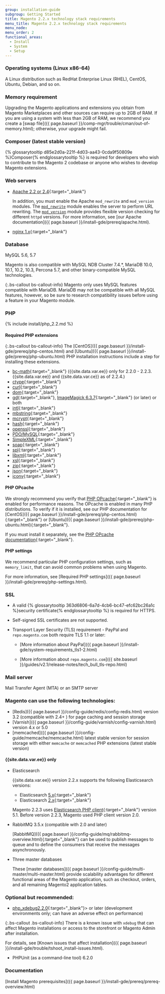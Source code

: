 ```yaml
---
group: installation-guide
subgroup: Getting Started
title: Magento 2.2.x technology stack requirements
menu_title: Magento 2.2.x technology stack requirements
menu_node:
menu_order: 2
functional_areas:
  - Install
  - System
  - Setup
---
```


### Operating systems (Linux x86-64)

A Linux distribution such as RedHat Enterprise Linux (RHEL), CentOS, Ubuntu, Debian, and so on.

### Memory requirement

Upgrading the Magento applications and extensions you obtain from Magento Marketplaces and other sources can require up to 2GB of RAM. If you are using a system with less than 2GB of RAM, we recommend you create a [swap file]({{ page.baseurl }}/comp-mgr/trouble/cman/out-of-memory.html); otherwise, your upgrade might fail.

### Composer (latest stable version)
{% glossarytooltip d85e2d0a-221f-4d03-aa43-0cda9f50809e %}Composer{% endglossarytooltip %} is required for developers who wish to contribute to the Magento 2 codebase or anyone who wishes to develop Magento extensions.

### Web servers

*	[Apache 2.2 or 2.4](http://httpd.apache.org/download.cgi){:target="_blank"}

	In addition, you must enable the Apache `mod_rewrite` and `mod_version` modules. The [`mod_rewrite`](https://httpd.apache.org/docs/2.4/mod/mod_rewrite.html) module enables the server to perform URL rewriting. The [`mod_version`](https://httpd.apache.org/docs/2.4/mod/mod_version.html) module provides flexible version checking for different `httpd` versions. For more information, see [our Apache documentation]({{ page.baseurl }}/install-gde/prereq/apache.html).

*	[nginx 1.x](https://nginx.org/en/download.html){:target="_blank"}

### Database

MySQL 5.6, 5.7

Magento is also compatible with MySQL NDB Cluster 7.4.&#42;, MariaDB 10.0, 10.1, 10.2, 10.3, Percona 5.7, and other binary-compatible MySQL technologies.

{:.bs-callout bs-callout-info}
Magento only uses MySQL features compatible with MariaDB. MariaDB may not be compatible with all MySQL features, however, so be sure to research compatibility issues before using a feature in your Magento module.

### PHP

{% include install/php_2.2.md %}

#### Required PHP extensions

{:.bs-callout bs-callout-info}
The [CentOS]({{ page.baseurl }}/install-gde/prereq/php-centos.html) and [Ubuntu]({{ page.baseurl }}/install-gde/prereq/php-ubuntu.html) PHP installation instructions include a step for installing these extensions.

*	[bc-math](http://php.net/manual/en/book.bc.php){:target="_blank"} ({{site.data.var.ee}} only for 2.2.0 - 2.2.3. {{site.data.var.ee}} and {{site.data.var.ce}} as of 2.2.4.)
*   [ctype](http://php.net/manual/en/book.ctype.php){:target="_blank"}
*   [curl](http://php.net/manual/en/book.curl.php){:target="_blank"}
*   [dom](http://php.net/manual/en/book.dom.php){:target="_blank"}
*   [gd](http://php.net/manual/en/book.image.php){:target="_blank"}, [ImageMagick 6.3.7](http://php.net/manual/en/book.imagick.php){:target="_blank"} (or later) or both
*   [intl](http://php.net/manual/en/book.intl.php){:target="_blank"}
*   [mbstring](http://php.net/manual/en/book.mbstring.php){:target="_blank"}
*   [mcrypt](http://php.net/manual/en/book.mcrypt.php){:target="_blank"}
*   [hash](http://php.net/manual/en/book.hash.php){:target="_blank"}
*   [openssl](http://php.net/manual/en/book.openssl.php){:target="_blank"}
*   [PDO/MySQL](http://php.net/manual/en/ref.pdo-mysql.php){:target="_blank"}
*   [SimpleXML](http://php.net/manual/en/book.simplexml.php){:target="_blank"}
*   [soap](http://php.net/manual/en/book.soap.php){:target="_blank"}
*   [spl](http://php.net/manual/en/book.spl.php){:target="_blank"}
*   [libxml](http://php.net/manual/en/book.libxml.php){:target="_blank"}
*   [xsl](http://php.net/manual/en/book.xsl.php){:target="_blank"}
*   [zip](http://php.net/manual/en/book.zip.php){:target="_blank"}
*	[json](http://php.net/manual/en/book.json.php){:target="_blank"}
*	[iconv](http://php.net/manual/en/book.iconv.php){:target="_blank"}

#### PHP OPcache

We strongly recommend you verify that [PHP OPcache](http://php.net/manual/en/intro.opcache.php){:target="_blank"} is enabled for performance reasons. The OPcache is enabled in many PHP distributions. To verify if it is installed, see our PHP documentation for [CentOS]({{ page.baseurl }}/install-gde/prereq/php-centos.html){:target="_blank"} or [Ubuntu]({{ page.baseurl }}/install-gde/prereq/php-ubuntu.html){:target="_blank"}.

If you must install it separately, see the [PHP OPcache documentation](http://php.net/manual/en/opcache.setup.php){:target="_blank"}.

#### PHP settings

We recommend particular PHP configuration settings, such as `memory_limit`, that can avoid common problems when using Magento.

For more information, see [Required PHP settings]({{ page.baseurl }}/install-gde/prereq/php-settings.html).

### SSL

*	A valid {% glossarytooltip 363d6806-6a7d-4cb6-bc47-efc62bc26a1c %}security certificate{% endglossarytooltip %} is required for HTTPS.
*	Self-signed SSL certificates are not supported.
*	Transport Layer Security (TLS) requirement - PayPal and `repo.magento.com` both require TLS 1.1 or later:

	*	[More information about PayPal]({{ page.baseurl }}/install-gde/system-requirements_tls1-2.html)

	*	[More information about `repo.magento.com`]({{ site.baseurl }}/guides/v2.1/release-notes/tech_bull_tls-repo.html)

### Mail server

Mail Transfer Agent (MTA) or an SMTP server

### Magento can use the following technologies:

*	[Redis]({{ page.baseurl }}/config-guide/redis/config-redis.html) version 3.2 (compatible with 2.4+ ) for page caching and session storage
*	[Varnish]({{ page.baseurl }}/config-guide/varnish/config-varnish.html) version 4.x or 5.0
*	[memcached]({{ page.baseurl }}/config-guide/memcache/memcache.html) latest stable version for session storage with either `memcache` or `memcached` PHP extensions (latest stable version)

####	{{site.data.var.ee}} only

*	Elasticsearch

    {{site.data.var.ee}} version 2.2.x supports the following Elasticsearch versions:

    *	Elasticsearch [5.x](https://www.elastic.co/downloads/past-releases/elasticsearch-5-2-2){:target="_blank"}
    *	Elasticsearch [2.x](https://www.elastic.co/downloads/past-releases/elasticsearch-2-4-5){:target="_blank"}

    Magento 2.2.3 uses [Elasticsearch PHP client](https://github.com/elastic/elasticsearch-php){:target="_blank"} version 5.1. Before version 2.2.3, Magento used PHP client version 2.0.

*	RabbitMQ 3.5.x (compatible with 2.0 and later)

    [RabbitMQ]({{ page.baseurl }}/config-guide/mq/rabbitmq-overview.html){:target="_blank"} can be used to publish messages to queue and to define the consumers that receive the messages asynchronously.

*	Three master databases

    These [master databases]({{ page.baseurl }}/config-guide/multi-master/multi-master.html) provide scalability advantages for different functional areas of the Magento application, such as checkout, orders, and all remaining Magento2 application tables.

### Optional but recommended:

*	[php_xdebug2.2.0](http://xdebug.org/download.php){:target="_blank"}> or later (development environments only; can have an adverse effect on performance)

{:.bs-callout .bs-callout-info}
There is a known issue with <code>xdebug</code> that can affect Magento installations or access to the storefront or Magento Admin after installation.

For details, see [Known issues that affect installation]({{ page.baseurl }}/install-gde/trouble/tshoot_install-issues.html).

*	PHPUnit (as a command-line tool) 6.2.0

### Documentation
[Install Magento prerequisites]({{ page.baseurl }}/install-gde/prereq/prereq-overview.html)
